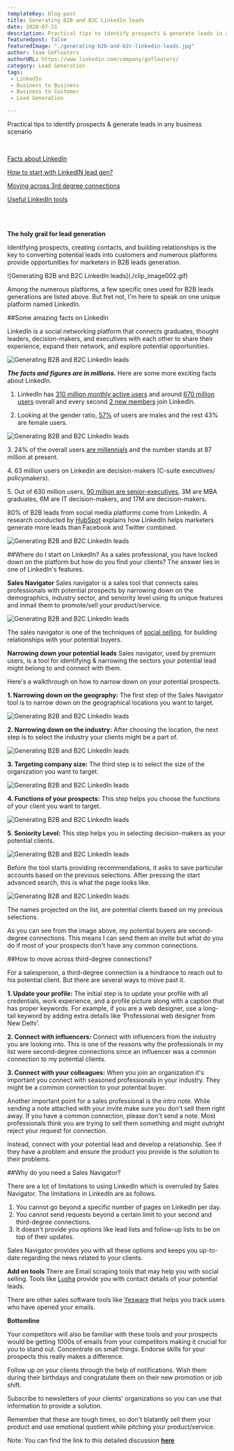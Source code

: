 ```yaml
---
templateKey: blog-post
title: Generating B2B and B2C LinkedIn leads 
date: 2020-07-31
description: Practical tips to identify prospects & generate leads in any business scenario.
featuredpost: false
featuredImage: "./generating-b2b-and-b2c-linkedin-leads.jpg"
author: Team GoFloaters
authorURL: https://www.linkedin.com/company/gofloaters/
category: Lead Generation 
tags:
 - LinkedIn 
 - Business to Business
 - Business to Customer
 - Lead Generation

---
```


<!--StartFragment-->
Practical tips to identify prospects & generate leads in any business scenario 

<br/>

<a href="#fact">Facts about LinkedIn</a>

<a href="#leadgen">How to start with LinkedIN lead gen?</a>

<a href="#moving">Moving across 3rd degree connections</a>

<a href="#linkedintool">Useful LinkedIn tools</a>

<br/><br/>




**The holy grail for lead generation**

Identifying prospects, creating contacts, and building relationships is the key to converting potential leads into customers and numerous platforms provide opportunities for marketers in B2B leads generation.
<p id="fact"></p>
![Generating B2B and B2C LinkedIn leads](./clip_image002.gif) 


Among the numerous platforms, a few specific ones used for B2B leads generations are listed above. 
But fret not, I'm here to speak on one unique platform named LinkedIn.

##Some amazing facts on LinkedIn
 
LinkedIn is a social networking platform that connects graduates, thought leaders, decision-makers, and executives with each other to share their experience, expand their network, and explore potential opportunities. 

![Generating B2B and B2C LinkedIn leads](./clip_image004.gif)

**<em>The facts and figures are in millions.</em>**
Here are some more exciting facts about LinkedIn.

1. LinkedIn has  <a target="_blank" rel="nofollow" href="https://wearesocial.com/blog/2019/10/the-global-state-of-digital-in-october-2019">310 million monthly active users</a> and around  <a target="_blank" rel="nofollow" href="https://news.linkedin.com/about-us#statistics">670 million users</a> overall and every second  <a target="_blank" rel="nofollow" href="https://news.linkedin.com/about-us#statistics">2 new members</a> join LinkedIn.

2. Looking at the gender ratio,  <a target="_blank" rel="nofollow" href="https://wearesocial.com/blog/2019/10/the-global-state-of-digital-in-october-2019">57%</a> of users are males and the rest 43% are female users.

![Generating B2B and B2C LinkedIn leads](./clip_image006.jpg) 


3. 24% of the overall users  <a target="_blank" rel="nofollow" href="https://datareportal.com/reports/digital-2019-global-digital-overview">are millennials</a> and the number stands at 87 million at present.

4. 63 million users on Linkedin are decision-makers (C-suite executives/ policymakers).

5. Out of 630 million users, <a target="_blank" rel="nofollow" href="https://business.linkedin.com/marketing-solutions/audience"> 90 million are senior-executives</a>, 3M are MBA graduates, 6M are IT decision-makers, and 17M are decision-makers.

80% of B2B leads from social media platforms come from LinkedIn. A research conducted by  <a target="_blank" rel="nofollow" href="https://blog.hubspot.com/blog/tabid/6307/bid/30030/LinkedIn-277-More-Effective-for-Lead-Generation-Than-Facebook-Twitter-New-Data.aspx">HubSpot</a> explains how LinkedIn helps marketers generate more leads than Facebook and Twitter combined.


![Generating B2B and B2C LinkedIn leads](./clip_image008.gif)
<p id="leadgen"></p>

##Where do I start on LinkedIn?
 As a sales professional, you have locked down on the platform but how do you find your clients? The answer lies in one of LinkedIn's features.

 **Sales Navigator**
 Sales navigator is a sales tool that connects sales professionals with potential prospects by narrowing down on the demographics, industry sector, and seniority level using its unique features and inmail them to promote/sell your product/service.

![Generating B2B and B2C LinkedIn leads](./clip_image010.gif)


 
The sales navigator is one of the techniques of  <a target="_blank" rel="nofollow" href="https://en.wikipedia.org/wiki/Social_selling">social selling</a>, for building relationships with your potential buyers.

 **Narrowing down your potential leads**
 Sales navigator, used by premium users, is a tool for identifying &amp; narrowing the sectors your potential lead might belong to and connect with them.

 Here's a walkthrough on how to narrow down on your potential prospects.

 **1. Narrowing down on the geography:** The first step of the Sales Navigator tool is to narrow down on the geographical locations you want to target. 

![Generating B2B and B2C LinkedIn leads](./clip_image012.gif)



**2. Narrowing down on the industry:** After choosing the location, the next step is to select the industry your clients might be a part of.

![Generating B2B and B2C LinkedIn leads](./clip_image014.gif)



**3. Targeting company size:** The third step is to select the size of the organization you want to target. 

![Generating B2B and B2C LinkedIn leads](./clip_image016.gif)



**4. Functions of your prospects:** This step helps you choose the functions of your client you want to target.

![Generating B2B and B2C LinkedIn leads](./clip_image018.gif)



**5. Seniority Level:** This step helps you in selecting decision-makers as your potential clients.

![Generating B2B and B2C LinkedIn leads](./clip_image020.gif)



Before the tool starts providing recommendations, it asks to save particular accounts based on the previous selections.
After pressing the start advanced search, this is what the page looks like.

![Generating B2B and B2C LinkedIn leads](./clip_image022.gif)



The names projected on the list, are potential clients based on my previous selections.

As you can see from the image above, my potential buyers are second-degree connections. This means I can send them an invite but what do you do if most of your prospects don't have any common connections.

<p id="moving"></p>

##How to move across third-degree connections?

 For a salesperson, a third-degree connection is a hindrance to reach out to his potential client. But there are several ways to move past it.

**1. Update your profile:** The initial step is to update your profile with all credentials, work experience, and a profile picture along with a caption that has proper keywords. For example, if you are a web designer, use a long-tail keyword by adding extra details like &lsquo;Professional web designer from New Delhi'.

**2. Connect with influencers:** Connect with influencers from the industry you are looking into. This is one of the reasons why the professionals in my list were second-degree connections since an influencer was a common connection to my potential clients.

**3. Connect with your colleagues:** When you join an organization it's important you connect with seasoned professionals in your industry. They might be a common connection to your potential buyer. 

Another important point for a sales professional is the intro note. While sending a note attached with your invite make sure you don't sell them right away. If you have a common connection, please don't send a note. Most professionals think you are trying to sell them something and might outright reject your request for connection.

Instead, connect with your potential lead and develop a relationship. See if they have a problem and ensure the product you provide is the solution to their problems. 

<p id="linkedintool"></p>

##Why do you need a Sales Navigator?

There are a lot of limitations to using LinkedIn which is overruled by Sales Navigator. The limitations in LinkedIn are as follows.

<ol style="padding-left:20px"><li> You cannot go beyond a specific number of pages on LinkedIn per day.</li>
<li> You cannot send requests beyond a certain limit to your second and third-degree connections.</li>
<li>  It doesn't provide you options like lead lists and follow-up lists to be on top of their updates.</li>
</ol>
Sales Navigator provides you with all these options and keeps you up-to-date regarding the news related to your clients.

**Add on tools**
There are Email scraping tools that may help you with social selling. Tools like  <a target="_blank" rel="nofollow" href="https://www.lusha.co/">Lusha</a> provide you with contact details of your potential leads. 

There are other sales software tools like  <a target="_blank" rel="nofollow" href="https://www.yesware.com/">Yesware</a> that helps you track users who have opened your emails.

**Bottomline**

Your competitors will also be familiar with these tools and your prospects would be getting 1000s of emails from your competitors making it crucial for you to stand out. Concentrate on small things. Endorse skills for your prospects this really makes a difference.

Follow up on your clients through the help of notifications. Wish them during their birthdays and congratulate them on their new promotion or job shift.

Subscribe to newsletters of your clients' organizations so you can use that information to provide a solution.

Remember that these are tough times, so don't blatantly sell them your product and use emotional quotient while pitching your product/service.

Note: You can find the link to this detailed discussion  <a target="_blank" rel="nofollow" href="https://www.youtube.com/watch?v=-8VaAi0Qk6E&t=202s">**here**</a> 


<!--EndFragment-->
